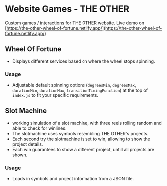 # Website Games - THE OTHER

Custom games / interactions for THE OTHER website. Live demo on [https://the-other-wheel-of-fortune.netlify.app/](https://the-other-wheel-of-fortune.netlify.app/)

## Wheel Of Fortune

- Displays different services based on where the wheel stops spinning.

### Usage

- Adjustable default spinning options (`degreesMin`, `degreesMax`, `durationMin`, `durationMax`, `transitionTimingFunction`) at the top of `index.js` to fit your specific requirements.

## Slot Machine

- working simulation of a slot machine, with three reels rolling random and able to check for winlines.
- The slotmachine uses symbols resembling THE OTHER's projects.
- Each second try the slotmachine is set to win, allowing to show the project details.
- Each win guarantees to show a different project, untill all projects are shown.

### Usage

- Loads in symbols and project information from a JSON file.

